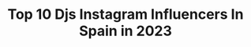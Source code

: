 ---
title: Top 10 Djs Instagram Influencers In Spain in 2023
description: >-
  Find top djs Instagram influencers in Spain in 2023. Most popular hashtags: #housemusic #djlife #dj.
platform: Instagram
hits: 83
text_top: Analyze the top-rated Instagram influencers on inBeat.
text_bottom: Our platform holds 83 Instagram influencers like this in Spain for you to collaborate.
profiles:
  - username: "djmireiadg"
    fullname: >-
      MIREIA DG 🦁
    bio: >-
      🏅#9 DJ Femenina Spain 2018 @djanetop 🎧 DJ & Showwoman 🎤 📍Barcelona 📡 Ingeniería de Telecomunicaciones (ETSETB) ♦️♦️♦️Tutorial DJS ⬇️⬇️⬇️
    location: "Spain"
    followers: 4025
    engagement: 1576
    commentsToLikes: 0.048591
    id: ck6tyef3l390q0j71v732qrcf
    verified: false
    hashtags: "#djwoman, #barcelona, #underground, #girldj"
  - username: "eduuelizondo"
    fullname: >-
      ⚡️ EDU ELIZONDO ⚡️
    bio: >-
      🍸Founder & DJ @lafarra_llinars 📀Resident Dj @discotropics 🎵Duo Djs @banana_mambo
    location: "Spain"
    followers: 9407
    engagement: 624
    commentsToLikes: 0.026353
    id: ck6tp1r16hcml0j71utr29p61
    verified: false
    hashtags: "#soundcloud, #techno, #enduro, #nightlife"
  - username: "rosananundj"
    fullname: >-
      Rosana Nun 🎧
    bio: >-
      DJ | Producer | Radio Host @yokai_recordings Palma de Mallorca, Spain / Bookings👇👇elisasantamarta.management@gmail.con 👇🎧 New djset YouTube Channel
    location: "Spain"
    followers: 9725
    engagement: 587
    commentsToLikes: 0.065975
    id: ck15rolo38xq00i19jwdqmhm5
    verified: false
    hashtags: "#dj, #sunset, #electronicmusic, #technoconnectingpeople"
  - username: "faulandwad"
    fullname: >-
      Faul & Wad
    bio: >-
      💿 | 🇨🇵 DJs & Producers @ultramusicofficial 🏆 | 500.000.000 + online streams ⏬ | Download for free 'My Feelings For U'
    location: "Spain"
    followers: 32512
    engagement: 677
    commentsToLikes: 0.037521
    id: ck5hh4lmc6cu90i11tbdvpt17
    verified: false
    hashtags: "#newmusic, #housemusic, #newmusicalert, #dancemusic"
  - username: "mambobrothers"
    fullname: >-
      MamboBrothers 🌵
    bio: >-
      Owners @mamboibiza Group & DJs Concept Creators @latorreibiza 🌅✨ @casamacaibiza 🌱🌙 @lacavaibz 🍴🥂 @calagracioneta 🥘 🏖 @palapaibiza 🌮🌶 #realibiza
    location: "Spain"
    followers: 83813
    engagement: 153
    commentsToLikes: 0.043911
    id: ck0vye7u23j8e0i197dha03dv
    verified: true
    hashtags: "#ibiza, #realibiza, #ibiza2020, #suunto7"
  - username: "djlefrak"
    fullname: >-
      LEFRAK (Lula y Flor Fracchia)
    bio: >-
      🎧Djs 🎹Producers 💿Material • Basica • HappyTechno • Distance • Klaphouse 💻Booking: djlefrak@gmail.com
    location: "Spain"
    followers: 39599
    engagement: 239
    commentsToLikes: 0.155560
    id: ck0u6u8ha32tp0i19fa1k1pek
    verified: false
    hashtags: "#dj, #nightlife, #housemusic, #ibiza"
  - username: "djsammyto"
    fullname: >-
      SAMMYTO
    bio: >-
      DJ 🎧 //CANARIAS 🇮🇨// Patrocinadores: @kingapparel @vagaryclothes @maecloth BOOKING: djsammyto@gmail.com
    location: "Spain"
    followers: 11838
    engagement: 722
    commentsToLikes: 0.063016
    id: ck13c9mh4z9ue0i19emiwj599
    verified: false
    hashtags: "#madrid, #brytiago, #reggaeton, #lamentira"
  - username: "sergialesdj"
    fullname: >-
      𝙎𝙀𝙍𝙂𝙄 𝘼𝙇𝙀𝙎
    bio: >-
      - Booking: djsergiales@hotmail.com 📲 - Mallorca / Sevilla📍 👇🏼 MIS ENLACES 👇🏼
    location: "Spain"
    followers: 8179
    engagement: 857
    commentsToLikes: 0.224807
    id: ck6ufsfe9yvbu0j71fmx5z03y
    verified: false
    hashtags: "#hiphop, #playwithmusic, #phasedj, #trap"
  - username: "dj.sustancia"
    fullname: >-
      DJ $ustancia
    bio: >-
      K-HOE en $TRIPCLAB 💉🖌💿🎤 Flaviaparavisi@gmail.com
    location: "Spain"
    followers: 25676
    engagement: 459
    commentsToLikes: 0.024954
    id: ck0uconijhcti0i19oi1f8lan
    verified: false
    hashtags: ""
  - username: "djsimonet"
    fullname: >-
      SIMONET 🎧
    bio: >-
      🚨OCIO es CULTURA🚨 📍Mallorca,ESPAÑA😍 ⬇️ DAKITI (INTRO EMERGENCIA)
    location: "Spain"
    followers: 9608
    engagement: 769
    commentsToLikes: 0.035403
    id: ck0w2a5o6nc7p0i19llsam4xl
    verified: false
    hashtags: "#aqu, #bbsitaremixchallenge, #en, #worlddj"
---